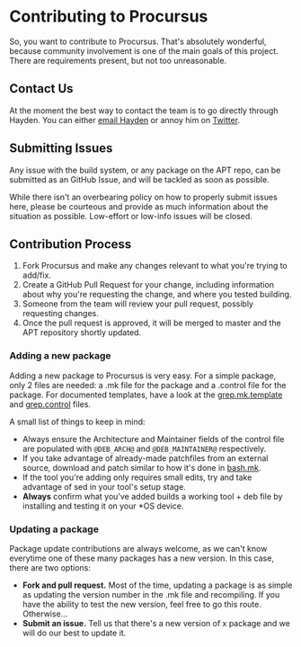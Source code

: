 # Contributing to Procursus

So, you want to contribute to Procursus. That's absolutely wonderful, because community involvement is one of the main goals of this project. There are requirements present, but not too unreasonable.

## Contact Us

At the moment the best way to contact the team is to go directly through Hayden. You can either [email Hayden](mailto:me@diatr.us) or annoy him on [Twitter](https://twitter.com/Diatrus).

## Submitting Issues

Any issue with the build system, or any package on the APT repo, can be submitted as an GitHub Issue, and will be tackled as soon as possible.

While there isn't an overbearing policy on how to properly submit issues here, please be courteous and provide as much information about the situation as possible. Low-effort or low-info issues will be closed.

## Contribution Process

1. Fork Procursus and make any changes relevant to what you're trying to add/fix.
2. Create a GitHub Pull Request for your change, including information about why you're requesting the change, and where you tested building.
3. Someone from the team will review your pull request, possibly requesting changes.
4. Once the pull request is approved, it will be merged to master and the APT repository shortly updated.

### Adding a new package

Adding a new package to Procursus is very easy. For a simple package, only 2 files are needed: a .mk file for the package and a .control file for the package.
For documented templates, have a look at the [grep.mk.template](https://github.com/ProcursusTeam/Procursus/blob/master/grep.mk.template) and [grep.control](https://github.com/ProcursusTeam/Procursus/blob/master/build_info/grep.control) files.

A small list of things to keep in mind:
* Always ensure the Architecture and Maintainer fields of the control file are populated with `@DEB_ARCH@` and `@DEB_MAINTAINER@` respectively.
* If you take advantage of already-made patchfiles from an external source, download and patch similar to how it's done in [bash.mk](https://github.com/ProcursusTeam/Procursus/blob/master/bash.mk).
* If the tool you're adding only requires small edits, try and take advantage of sed in your tool's setup stage.
* **Always** confirm what you've added builds a working tool + deb file by installing and testing it on your *OS device.

### Updating a package

Package update contributions are always welcome, as we can't know everytime one of these many packages has a new version. In this case, there are two options:

* **Fork and pull request.** Most of the time, updating a package is as simple as updating the version number in the .mk file and recompiling. If you have the ability to test the new version, feel free to go this route. Otherwise...
* **Submit an issue.** Tell us that there's a new version of x package and we will do our best to update it.
